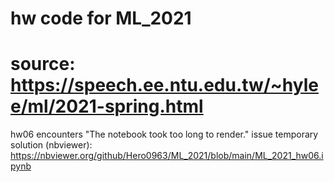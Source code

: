 # hw code for ML_2021

#  source: https://speech.ee.ntu.edu.tw/~hylee/ml/2021-spring.html

hw06 encounters "The notebook took too long to render." issue
temporary solution (nbviewer): https://nbviewer.org/github/Hero0963/ML_2021/blob/main/ML_2021_hw06.ipynb
